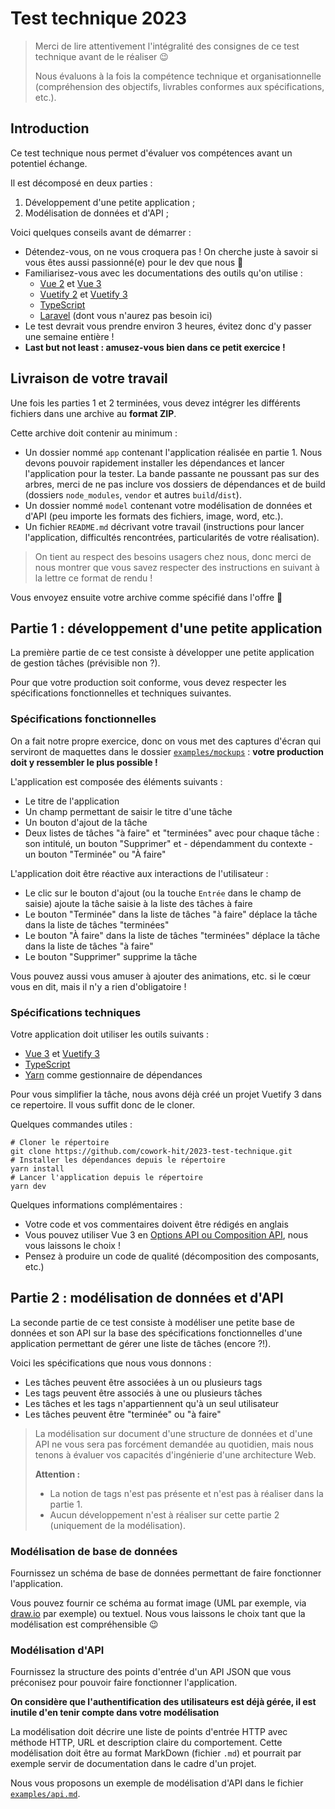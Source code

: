 # Test technique 2023

> Merci de lire attentivement l'intégralité des consignes de ce test technique
> avant de le réaliser 😉
>
> Nous évaluons à la fois la compétence technique et organisationnelle
> (compréhension des objectifs, livrables conformes aux spécifications, etc.).

## Introduction

Ce test technique nous permet d'évaluer vos compétences avant un potentiel
échange.

Il est décomposé en deux parties :

1. Développement d'une petite application ;
2. Modélisation de données et d'API ;

Voici quelques conseils avant de démarrer :

- Détendez-vous, on ne vous croquera pas ! On cherche juste à savoir si vous
  êtes aussi passionné(e) pour le dev que nous 🙂
- Familiarisez-vous avec les documentations des outils qu'on utilise :
  - [Vue 2](https://v2.vuejs.org/) et [Vue 3](https://vuejs.org/)
  - [Vuetify 2](https://vuetifyjs.com/en/) et [Vuetify 3](https://vuetifyjs.com/en/)
  - [TypeScript](https://www.typescriptlang.org/)
  - [Laravel](https://laravel.com/) (dont vous n'aurez pas besoin ici)
- Le test devrait vous prendre environ 3 heures, évitez donc d'y passer
  une semaine entière !
- **Last but not least : amusez-vous bien dans ce petit exercice !**

## Livraison de votre travail

Une fois les parties 1 et 2 terminées, vous devez intégrer les différents
fichiers dans une archive au **format ZIP**.

Cette archive doit contenir au minimum :

- Un dossier nommé `app` contenant l'application réalisée en partie 1.
  Nous devons pouvoir rapidement installer les dépendances et lancer
  l'application pour la tester. La bande passante ne poussant pas sur des
  arbres, merci de ne pas inclure vos dossiers de dépendances et de build
  (dossiers `node_modules`, `vendor` et autres `build`/`dist`).
- Un dossier nommé `model` contenant votre modélisation de données et d'API
  (peu importe les formats des fichiers, image, word, etc.).
- Un fichier `README.md` décrivant votre travail (instructions pour lancer
  l'application, difficultés rencontrées, particularités de votre réalisation).

> On tient au respect des besoins usagers chez nous, donc merci de nous montrer
> que vous savez respecter des instructions en suivant à la lettre ce format de
> rendu !

Vous envoyez ensuite votre archive comme spécifié dans l'offre 🙂

## Partie 1 : développement d'une petite application

La première partie de ce test consiste à développer une petite
application de gestion tâches (prévisible non ?).

Pour que votre production soit conforme, vous devez respecter les
spécifications fonctionnelles et techniques suivantes.

### Spécifications fonctionnelles

On a fait notre propre exercice, donc on vous met des captures d'écran qui
serviront de maquettes dans le dossier [`examples/mockups`](examples/mockups) :
**votre production doit y ressembler le plus possible !**

L'application est composée des éléments suivants :

- Le titre de l'application
- Un champ permettant de saisir le titre d'une tâche
- Un bouton d'ajout de la tâche
- Deux listes de tâches "à faire" et "terminées" avec pour chaque tâche :
  son intitulé, un bouton "Supprimer" et - dépendamment du contexte - un bouton
  "Terminée" ou "À faire"

L'application doit être réactive aux interactions de l'utilisateur :

- Le clic sur le bouton d'ajout (ou la touche `Entrée` dans le champ de saisie)
  ajoute la tâche saisie à la liste des tâches à faire
- Le bouton "Terminée" dans la liste de tâches "à faire" déplace la tâche
  dans la liste de tâches "terminées"
- Le bouton "À faire" dans la liste de tâches "terminées" déplace la tâche
  dans la liste de tâches "à faire"
- Le bouton "Supprimer" supprime la tâche

Vous pouvez aussi vous amuser à ajouter des animations, etc. si le cœur
vous en dit, mais il n'y a rien d'obligatoire !

### Spécifications techniques

Votre application doit utiliser les outils suivants :

- [Vue 3](https://vuejs.org/) et [Vuetify 3](https://vuetifyjs.com/en/)
- [TypeScript](https://www.typescriptlang.org/)
- [Yarn](https://yarnpkg.com/) comme gestionnaire de dépendances

Pour vous simplifier la tâche, nous avons déjà créé un projet Vuetify 3 dans
ce repertoire. Il vous suffit donc de le cloner.

Quelques commandes utiles :

```shell
# Cloner le répertoire
git clone https://github.com/cowork-hit/2023-test-technique.git
# Installer les dépendances depuis le répertoire
yarn install
# Lancer l'application depuis le répertoire
yarn dev
```

Quelques informations complémentaires :

- Votre code et vos commentaires doivent être rédigés en anglais
- Vous pouvez utiliser Vue 3 en
  [Options API ou Composition API](https://vuejs.org/guide/introduction.html#api-styles),
  nous vous laissons le choix !
- Pensez à produire un code de qualité (décomposition des composants, etc.)

## Partie 2 : modélisation de données et d'API

La seconde partie de ce test consiste à modéliser une petite base de données
et son API sur la base des spécifications fonctionnelles d'une application
permettant de gérer une liste de tâches (encore ?!).

Voici les spécifications que nous vous donnons :

- Les tâches peuvent être associées à un ou plusieurs tags
- Les tags peuvent être associés à une ou plusieurs tâches
- Les tâches et les tags n'appartiennent qu'à un seul utilisateur
- Les tâches peuvent être "terminée" ou "à faire"

> La modélisation sur document d'une structure de données et d'une API ne vous
> sera pas forcément demandée au quotidien, mais nous tenons à évaluer vos
> capacités d'ingénierie d'une architecture Web.
>
> **Attention :**
>
> - La notion de tags n'est pas présente et n'est pas à réaliser dans la partie 1.
> - Aucun développement n'est à réaliser sur cette partie 2 (uniquement de la modélisation).

### Modélisation de base de données

Fournissez un schéma de base de données permettant de faire fonctionner
l'application.

Vous pouvez fournir ce schéma au format image (UML par exemple, via
[draw.io](https://app.diagrams.net/) par exemple) ou textuel.
Nous vous laissons le choix tant que la modélisation est compréhensible 😉

### Modélisation d'API

Fournissez la structure des points d'entrée d'un API JSON que vous
préconisez pour pouvoir faire fonctionner l'application.

**On considère que l'authentification des utilisateurs est déjà gérée, il est
inutile d'en tenir compte dans votre modélisation**

La modélisation doit décrire une liste de points d'entrée HTTP avec méthode
HTTP, URL et description claire du comportement.
Cette modélisation doit être au format MarkDown (fichier `.md`) et pourrait
par exemple servir de documentation dans le cadre d'un projet.

Nous vous proposons un exemple de modélisation d'API dans le fichier
[`examples/api.md`](examples/api.md).

